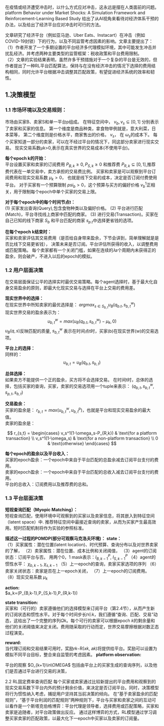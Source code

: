 在疫情或经济遭受冲击时，以什么方式应对冲击，这永远是摆在人类面前的问题。
platform Behavior under Market Shocks: A Simulation Framework and Reinforcement-Learning Based Study 给出了从AI视角来看待对经济体系干预的办法，以及给出了经济平台应对冲击时可行的方法。

文章研究了经济平台（例如亚马逊、Uber Eats、Instacart）在冲击（例如COVID-19封锁）下的行为，以及不同监管考虑因素的影响。文章主要提出了：<br>
（1）作者开发了一个多期设置的平台经济多代理模拟环境，其中可能发生冲击并扰乱经济。并考虑两种主要类型的监管框架：税收政策和平台费用限制。 <br>
（2）文章的实验结果表明，虽然许多干预措施对于一个复杂的平台是无效的，但作者提出了一种RL平台匹配算法，保持与在没有经济冲击的情况下选择的费用结构相同，同时允许平台根据冲击调整其匹配政策，有望促进经济系统的效率和韧性。<br>

## 1.决策模型
### 1.1 市场环境以及交易规则： 

市场由买家B、卖家S和单一平台p组成。 在特征空间中， $v_b,v_s\subseteq[0,1]$ 分别表示了卖家和买家的信息。 
第一个维度是商品种类，拿食物举例就是，意大利菜，日本菜等， 第二个维度则是价格水平，商家售出的价格， $v_s$， 在 $\omega_s$的成本下。
每个买家知道一部分的卖家，可以在不经过平台的情况下，同这部分卖家进行现实交易。
现实交易系数µk>0,表示在真实世界的交易成本(不使用平台)。

**每个epoch k的开始：<br>**
平台设置买家和卖家的订阅费用 $P_{B,k}\ge0,P_{S,k}\ge0$ 和推荐费 $P_{R,k}\subseteq[0,1]$,推荐费代表在一单交易中，卖方承担的交易费比例。
买家和卖家是可以观察到平台订阅费用和现实交易系数 $\mu_k\gt0$， 也就是线下交易的成本，决定是否订阅付费使用平台。
对于买家有一个预算限制 $psi_b\gt0$，这个预算与买方的偏好价格 $v_b^1$正相关，用于限制每个epoch中单个买家的交易上限。

**对于每个epoch中的每个时间节点t：<br>**
(1) 买家发出查询(Query),包含食物种类以及偏好价格。
(2) 平台进行匹配(Match)，平台寻找线上商家中匹配的商家。
(3) 进行交易(Transaction)。买家在自己已知的线下商家 $S_b$ 和平台匹配的商家 $s_{p.t}$中选择更省钱的选项。

**在每个epoch k结束时：<br>**
买家和卖家评估其交易费用（是否给自身带来盈余，下节会讲到，简单理解就是是否比线下交易更省钱）， 决策未来是否订阅。平台评估所获得的收入，以调整费用或匹配策略。
每个卖家都有一个关闭门槛，如果在连续的𝜆𝑠个周期内未获得正的盈余，则会破产，不进入以后的epoch的模拟。


### 1.2 用户层面决策
在交易层面保证公平的选择实时最优交易策略。每个agent选择时，基于最大化自身交易盈余的原则，即最大化现实交易与选择在平台上交易的费用差。

**现实世界中的选择：<br>**
在现实世界中所知卖家的最优选择是： $argmax_{s\in S_{b,t}}u_B(q_{b.t},s_{b,t}^w)$<br>
现实世界交易的盈余表示为：
$$u_{b,t}^w=max(u_B(q_{b.t},s_{b,t}^w)-\mu_k,0)$$
$u_B(q,s)$反映匹配的质量, $s_{b,t}^w$ 表示在时间点t时，买家(b)在现实世界(w)的交易选项。

**平台上的选择：<br>**
同样的：
$$u_{b,t} = u_B(q_{b.t},s_{b,t})$$

**总体选择：<br>**
如果卖方不能提供一个正的盈余，买方将不会选择交易。
在时间t时，总体的选择，包括买家的查询，买家，卖家的交易选项用一个tuple来表示： $(q_{b,t},s_{b,t}^w,s_{p,t},s_{b,t})$

**交易盈余：<br>**
买家的盈余是： $r_{b,t}=max(u_{b,t}^w,u_{b,t}^p)$，也就是平台和现实交易盈余的最大值。<br>
卖家的盈余是：

$$
r_{s,t} =
\begin{cases}
v_s^1(1-\omega_s-P_{R,k}) & \text{for a platform transaction} \\
v_s^1(1-\omega_s) & \text{for a non-platform transaction} \\
0 & \text{otherwise}
\end{cases}
$$

**每个epoch的盈余以及平台收入：<br>**
买家的epoch盈余：一个epoch中来自于平台匹配的总盈余减去订阅平台支付的费用。<br>
卖家的epoch盈余：一个epoch中来自于平台匹配的总收入减去订阅平台支付的费用。<br>
平台的总收入：订阅费用以及推荐费的总和。<br>


### 1.3 平台层面决策
**短视查询匹配（Myopic Matching）：<br>**
短视查询匹配，使用环境中可观察到的买家以及卖家信息，将其嵌入到特征空间（latent space）中. 推荐特征空间中最接近查询的卖家，从而为买家产生最高效用。短时匹配机制将作为实验的参照标准。

**描述这一过程的POMDP(部分可观察马克洛夫环境)：**
**state：<br>**
（1）买家属性：潜在位置(latent location)、时代预算、查询分布以及对世界卖家的了解，
（2）卖家属性：潜在位置、成本比例和关闭阈值，
（3）agent的订阅状态：订阅平台与否。 用两个0，1 mask表示：$I_{B,k-1}^P$, $I_{S,k-1}^P$
（4）agent的惯性水平： $\chi_{b,k-1}$, $\chi_{s,k-1}$
（5）上一epoch的查询，卖家买家选项的序列
（6）卖家关闭状态：卖家是否在上一epoch关闭，
（7）上一epoch的订阅费用。
（8）现实交易系数 $\mu_k$

**action:<br>**
$a_k=(P_{B,k-1},P_{S,k-1},P_{R,k-1})

**state transition:<br>**
买家和（可行的）卖家遵循他们的选择模型来订阅平台（第2.4节），从而产生新的订阅状态和惯性水平。对于每个时间步长𝑡∈𝑘，我们遵循“查询、匹配、交易”动态，这给出了一个完整的序列𝑄𝑘。每个可行的卖家可以根据epoch 𝑘的剩余量和他们的关闭阈值来决定关闭。费用随采取的行动而定，世界交易摩擦根据对数正态过程演变。

**reward:<br>**
当代理订阅和交易结果可用时，奖励𝑟𝑘∼R(𝑥𝑘, 𝑎𝑘)将提供给平台。奖励可以设置为模拟不同平台目标，整合来自监管的考虑因素。
**platform observation:<br>**

平台的观察 $O_{k+1}\in\OMEGA$ 包括由平台上的买家生成的查询序列，以及他们是否通过平台进行交易的决策，


2.2 RL固定费率查询匹配
每个买家或卖家通过比较新提出的平台费用和观察到的现实交易系数下平台内外的预计剩余价值，来决定是否订阅平台。同时，决策模型将行为惯性纳入考虑，捕捉用户坚持其当前决策的倾向。
在“基于卖家盈余的匹配规则”，“基于平台利润的匹配规则”两种规则下，平台与买家和卖家之间的互动可以看作是一个斯塔克伯格博弈：平台代理是领导者，选择费用或匹配策略，买家和卖家是追随者，对平台政策做出反应。
通过这样博弈的方式，RL模型通过学习调整买家卖家的匹配政策，以最大化下一epoch中买家以及卖家的订阅量。

